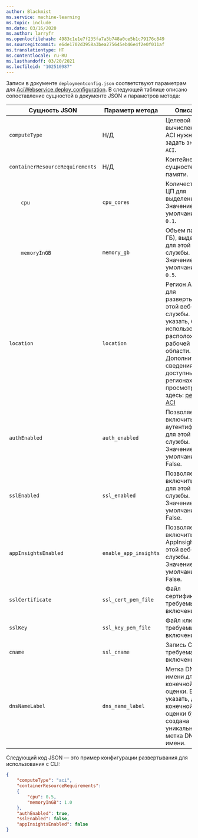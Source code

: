 ```yaml
---
author: Blackmist
ms.service: machine-learning
ms.topic: include
ms.date: 03/16/2020
ms.author: larryfr
ms.openlocfilehash: 4983c1e1e7f235fa7a5b748a0ce5b1c79176c849
ms.sourcegitcommit: e6de1702d3958a3bea275645eb46e4f2e0f011af
ms.translationtype: HT
ms.contentlocale: ru-RU
ms.lasthandoff: 03/20/2021
ms.locfileid: "102510987"
---
```

Записи в документе `deploymentconfig.json` соответствуют параметрам для [AciWebservice.deploy_configuration](/python/api/azureml-core/azureml.core.webservice.aci.aciservicedeploymentconfiguration). В следующей таблице описано сопоставление сущностей в документе JSON и параметров метода:

| Сущность JSON | Параметр метода | Описание: |
| ----- | ----- | ----- |
| `computeType` | Н/Д | Целевой объект вычисления. Для ACI нужно задать значение `ACI`. |
| `containerResourceRequirements` | Н/Д | Контейнер для сущностей ЦП и памяти. |
| &emsp;&emsp;`cpu` | `cpu_cores` | Количество ядер ЦП для выделения. Значение по умолчанию — `0.1`. |
| &emsp;&emsp;`memoryInGB` | `memory_gb` | Объем памяти (в ГБ), выделяемой для этой веб-службы. Значение по умолчанию — `0.5`. |
| `location` | `location` | Регион Azure для развертывания этой веб-службы. Если не указать, будет использоваться расположение рабочей области. Дополнительные сведения о доступных регионах можно просмотреть здесь: [регионы ACI](https://azure.microsoft.com/global-infrastructure/services/?regions=all&products=container-instances) |
| `authEnabled` | `auth_enabled` | Позволяет включить аутентификацию для этой веб-службы. Значение по умолчанию — False. |
| `sslEnabled` | `ssl_enabled` | Позволяет включить SSL для этой веб-службы. Значение по умолчанию — False. |
| `appInsightsEnabled` | `enable_app_insights` | Позволяет включить AppInsights для этой веб-службы. Значение по умолчанию — False. |
| `sslCertificate` | `ssl_cert_pem_file` | Файл сертификата, требуемый при включении SSL. |
| `sslKey` | `ssl_key_pem_file` | Файл ключа, требуемый при включении SSL. |
| `cname` | `ssl_cname` | Запись CNAME, требуемая при включении SSL. |
| `dnsNameLabel` | `dns_name_label` | Метка DNS-имени для конечной точки оценки. Если не указать, для конечной точки оценки будет создана уникальная метка DNS-имени. |

Следующий код JSON — это пример конфигурации развертывания для использования с CLI:

```json
{
    "computeType": "aci",
    "containerResourceRequirements":
    {
        "cpu": 0.5,
        "memoryInGB": 1.0
    },
    "authEnabled": true,
    "sslEnabled": false,
    "appInsightsEnabled": false
}
```